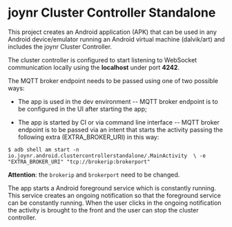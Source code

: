 # joynr Cluster Controller Standalone

This project creates an Android application (APK) that can be used in any Android device/emulator
running an Android virtual machine (dalvik/art) and includes the joynr Cluster Controller.

The cluster controller is configured to start listening to WebSocket communication locally using
the **localhost** under port **4242**.

The MQTT broker endpoint needs to be passed using one of two possible ways:

- The app is used in the dev environment -- MQTT broker endpoint is to be configured in the UI
  after starting the app;

- The app is started by CI or via command line interface -- MQTT broker endpoint is to be passed
  via an intent that starts the activity passing the following extra (EXTRA_BROKER_URI) in this
  way:

`$ adb shell am start -n io.joynr.android.clustercontrollerstandalone/.MainActivity  \ -e
"EXTRA_BROKER_URI" "tcp://brokerip:brokerport"`

**Attention**: the `brokerip` and `brokerport` need to be changed.

The app starts a Android foreground service which is constantly running. This service creates an
ongoing notification so that the foreground service can be constantly running. When the user clicks
in the ongoing notification the activity is brought to the front and the user can stop the cluster
controller.
